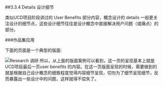 ##3.3.4 Details 设计细节

类似UCD项目阶段讲过的 User Benefits 部分内容，概念设计的 details 一般更关注设计的细节点，这些设计细节往往是设计概念中直接解决用户问题（或痛点）的部分。


###作品集应用

下面的页面是一个典型的版面:  

![Research 调研](http://kitpic.makebi.net/id/cd/id-54.jpg)
所以，从上面的版面案例可以看到，这一页的呈现基本上就是UCD项目最后一页user benefits 的内容。在这一页版面呈现的时候，需要做到的就是根据自己设计概念的细致程度觉得内容细节呈现，切勿为了细节呈现细节，反而暴露出一些设计中的问题，这样就得不偿失了。

